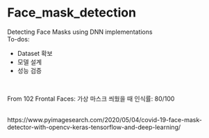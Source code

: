 # Face_mask_detection
Detecting Face Masks using DNN implementations
</br>
To-dos: </br>
- Dataset 확보
- 모델 설계
- 성능 검증
</br>

From 102 Frontal Faces:
가상 마스크 씌웠을 때 인식률: 80/100

</br>
https://www.pyimagesearch.com/2020/05/04/covid-19-face-mask-detector-with-opencv-keras-tensorflow-and-deep-learning/

